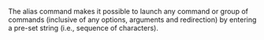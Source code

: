 The alias command makes it possible to launch any command or group of commands (inclusive of any options, arguments and redirection) by entering a pre-set string (i.e., sequence of characters).

